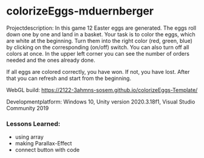 # colorizeEggs-mduernberger

Projectdescription: In this game 12 Easter eggs are generated. The eggs roll down one by one and land in a basket. Your task is to color the eggs, which are white at the beginning. Turn them into the right color (red, green, blue) by clicking on the corresponding (on/off) switch. You can also turn off all colors at once. 
In the upper left corner you can see the number of orders needed and the ones already done.

If all eggs are colored correctly, you have won. If not, you have lost. After that you can refresh and start from the beginning.

WebGL build: https://2122-3ahmns-sosem.github.io/colorizeEggs-Template/

Developmentplatform: 
Windows 10, Unity version 2020.3.18f1, Visual Studio Community 2019

### Lessons Learned:
* using array
* making Parallax-Effect
* connect button with code
